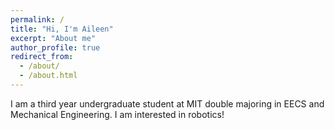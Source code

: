 ```yaml
---
permalink: /
title: "Hi, I'm Aileen"
excerpt: "About me"
author_profile: true
redirect_from: 
  - /about/
  - /about.html
---
```


I am a third year undergraduate student at MIT double majoring in EECS and Mechanical Engineering. I am interested in robotics!